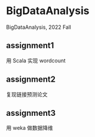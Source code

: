 # BigDataAnalysis
BigDataAnalysis, 2022 Fall

## assignment1

用 Scala 实现 wordcount

## assignment2

复现链接预测论文

## assignment3

用 weka 做数据降维

